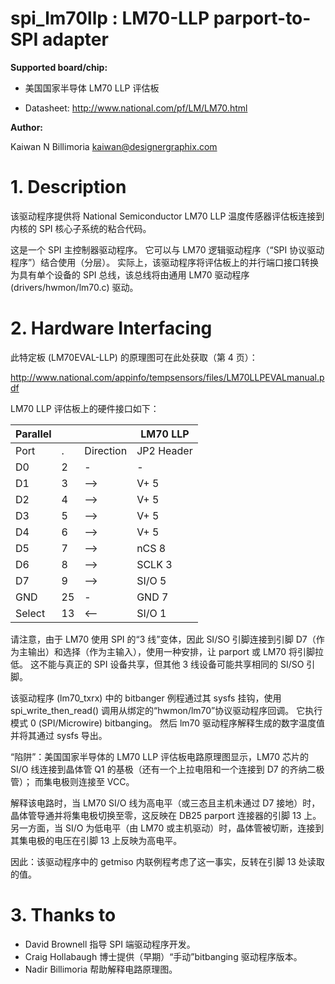 
# spi_lm70llp : LM70-LLP parport-to-SPI adapter

**Supported board/chip:**

- 美国国家半导体 LM70 LLP 评估板

- Datasheet: http://www.national.com/pf/LM/LM70.html

**Author:**

Kaiwan N Billimoria <kaiwan@designergraphix.com>


# 1. Description

该驱动程序提供将 National Semiconductor LM70 LLP 温度传感器评估板连接到内核的 SPI 核心子系统的粘合代码。

这是一个 SPI 主控制器驱动程序。 它可以与 LM70 逻辑驱动程序（“SPI 协议驱动程序”）结合使用（分层）。 实际上，该驱动程序将评估板上的并行端口接口转换为具有单个设备的 SPI 总线，该总线将由通用 LM70 驱动程序 (drivers/hwmon/lm70.c) 驱动。


# 2. Hardware Interfacing

此特定板 (LM70EVAL-LLP) 的原理图可在此处获取（第 4 页）：

<http://www.national.com/appinfo/tempsensors/files/LM70LLPEVALmanual.pdf>

LM70 LLP 评估板上的硬件接口如下：

| Parallel |    |           | LM70 LLP   |
| -------- | -- | --------- | ---------- |
| Port     | .  | Direction | JP2 Header |
| D0       | 2  | -         | -          |
| D1       | 3  | -->       | V+ 5       |
| D2       | 4  | -->       | V+ 5       |
| D3       | 5  | -->       | V+ 5       |
| D4       | 6  | -->       | V+ 5       |
| D5       | 7  | -->       | nCS 8      |
| D6       | 8  | -->       | SCLK 3     |
| D7       | 9  | -->       | SI/O 5     |
| GND      | 25 | -         | GND 7      |
| Select   | 13 | <--       | SI/O 1     |

请注意，由于 LM70 使用 SPI 的“3 线”变体，因此 SI/SO 引脚连接到引脚 D7（作为主输出）和选择（作为主输入），使用一种安排，让 parport 或 LM70 将引脚拉低。 这不能与真正的 SPI 设备共享，但其他 3 线设备可能共享相同的 SI/SO 引脚。

该驱动程序 (lm70_txrx) 中的 bitbanger 例程通过其 sysfs 挂钩，使用 spi_write_then_read() 调用从绑定的“hwmon/lm70”协议驱动程序回调。 它执行模式 0 (SPI/Microwire) bitbanging。 然后 lm70 驱动程序解释生成的数字温度值并将其通过 sysfs 导出。

“陷阱”：美国国家半导体的 LM70 LLP 评估板电路原理图显示，LM70 芯片的 SI/O 线连接到晶体管 Q1 的基极（还有一个上拉电阻和一个连接到 D7 的齐纳二极管）； 而集电极则连接至 VCC。

解释该电路时，当 LM70 SI/O 线为高电平（或三态且主机未通过 D7 接地）时，晶体管导通并将集电极切换至零，这反映在 DB25 parport 连接器的引脚 13 上。 另一方面，当 SI/O 为低电平（由 LM70 或主机驱动）时，晶体管被切断，连接到其集电极的电压在引脚 13 上反映为高电平。

因此：该驱动程序中的 getmiso 内联例程考虑了这一事实，反转在引脚 13 处读取的值。


# 3. Thanks to

- David Brownell 指导 SPI 端驱动程序开发。
- Craig Hollabaugh 博士提供（早期）“手动”bitbanging 驱动程序版本。
- Nadir Billimoria 帮助解释电路原理图。
